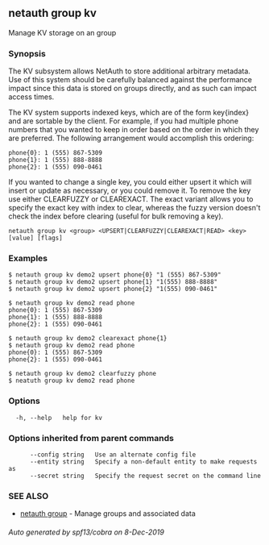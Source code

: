 ## netauth group kv

Manage KV storage on an group

### Synopsis


The KV subsystem allows NetAuth to store additional arbitrary
metadata.  Use of this system should be carefully balanced against the
performance impact since this data is stored on groups directly, and
as such can impact access times.

The KV system supports indexed keys, which are of the form key{index}
and are sortable by the client.  For example, if you had multiple
phone numbers that you wanted to keep in order based on the order in
which they are preferred.  The following arrangement would accomplish
this ordering:

	phone{0}: 1 (555) 867-5309
	phone{1}: 1 (555) 888-8888
	phone{2}: 1 (555) 090-0461

If you wanted to change a single key, you could either upsert it which
will insert or update as necessary, or you could remove it.  To remove
the key use either CLEARFUZZY or CLEAREXACT.  The exact variant allows
you to specify the exact key with index to clear, whereas the fuzzy
version doesn't check the index before clearing (useful for bulk
removing a key).


```
netauth group kv <group> <UPSERT|CLEARFUZZY|CLEAREXACT|READ> <key> [value] [flags]
```

### Examples

```
$ netauth group kv demo2 upsert phone{0} "1 (555) 867-5309"
$ netauth group kv demo2 upsert phone{1} "1(555) 888-8888"
$ netauth group kv demo2 upsert phone{2} "1(555) 090-0461"

$ netauth group kv demo2 read phone
phone{0}: 1 (555) 867-5309
phone{1}: 1 (555) 888-8888
phone{2}: 1 (555) 090-0461

$ netauth group kv demo2 clearexact phone{1}
$ netauth group kv demo2 read phone
phone{0}: 1 (555) 867-5309
phone{2}: 1 (555) 090-0461

$ netauth group kv demo2 clearfuzzy phone
$ neatuth group kv demo2 read phone

```

### Options

```
  -h, --help   help for kv
```

### Options inherited from parent commands

```
      --config string   Use an alternate config file
      --entity string   Specify a non-default entity to make requests as
      --secret string   Specify the request secret on the command line
```

### SEE ALSO

* [netauth group](netauth_group.md)	 - Manage groups and associated data

###### Auto generated by spf13/cobra on 8-Dec-2019
